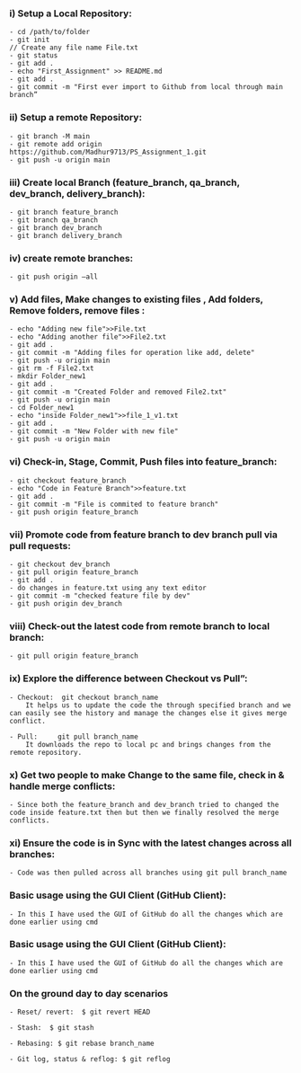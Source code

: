 ### i) Setup a Local Repository:
    - cd /path/to/folder
    - git init
    // Create any file name File.txt
    - git status
    - git add .
    - echo "First_Assignment" >> README.md
    - git add .
    - git commit -m "First ever import to Github from local through main branch”

### ii) Setup a remote Repository:
    - git branch -M main
    - git remote add origin https://github.com/Madhur9713/PS_Assignment_1.git
    - git push -u origin main

### iii) Create local Branch (feature_branch, qa_branch, dev_branch, delivery_branch):
    - git branch feature_branch
    - git branch qa_branch
    - git branch dev_branch
    - git branch delivery_branch

### iv) create remote branches:
    - git push origin –all

### v) Add files, Make changes to existing files , Add folders, Remove folders, remove files :
    - echo "Adding new file">>File.txt
    - echo "Adding another file">>File2.txt
    - git add .
    - git commit -m "Adding files for operation like add, delete"
    - git push -u origin main
    - git rm -f File2.txt
    - mkdir Folder_new1
    - git add .
    - git commit -m "Created Folder and removed File2.txt"
    - git push -u origin main
    - cd Folder_new1
    - echo "inside Folder_new1">>file_1_v1.txt
    - git add .
    - git commit -m "New Folder with new file"
    - git push -u origin main

### vi) Check-in, Stage, Commit, Push files into feature_branch:
    - git checkout feature_branch
    - echo "Code in Feature Branch">>feature.txt
    - git add .
    - git commit -m "File is commited to feature branch"
    - git push origin feature_branch

### vii) Promote code from feature branch to dev branch pull via pull requests:
    - git checkout dev_branch
    - git pull origin feature_branch
    - git add .
    - do changes in feature.txt using any text editor
    - git commit -m "checked feature file by dev"
    - git push origin dev_branch

### viii) Check-out the latest code from remote branch to local branch:
    - git pull origin feature_branch

### ix) Explore the difference between Checkout vs Pull”:
    - Checkout:	 git checkout branch_name
		It helps us to update the code the through specified branch and we can easily see the history and manage the changes else it gives merge conflict.
  
    - Pull:		git pull branch_name
		It downloads the repo to local pc and brings changes from the remote repository.

### x) Get two people to make Change to the same file, check in & handle merge conflicts:
    - Since both the feature_branch and dev_branch tried to changed the code inside feature.txt then but then we finally resolved the merge conflicts.

### xi) Ensure the code is in Sync with the latest changes across all branches:
    - Code was then pulled across all branches using git pull branch_name

### Basic usage using the GUI Client (GitHub Client):
    - In this I have used the GUI of GitHub do all the changes which are done earlier using cmd

### Basic usage using the GUI Client (GitHub Client):
    - In this I have used the GUI of GitHub do all the changes which are done earlier using cmd

### On the ground day to day scenarios
    - Reset/ revert:  $ git revert HEAD

    - Stash:  $ git stash

    - Rebasing: $ git rebase branch_name

    - Git log, status & reflog: $ git reflog







